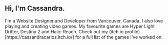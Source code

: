 <h2>Hi, I'm Cassandra.</h2>
<p>I'm a Website Designer and Developer from Vancouver, Canada. I also love playing and creating video games. My favourite games are Hyper Light Drifter, Destiny 2 and Halo: Reach. Check out my (itch.io profile)[https://cassandracarlos.itch.io/] for a full list of the games I've worked on.</p>
